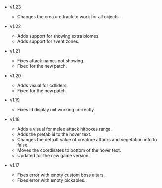 - v1.23
  - Changes the creature track to work for all objects.

- v1.22
  - Adds support for showing extra biomes.
  - Adds support for event zones.

- v1.21
  - Fixes attack names not showing.
  - Fixed for the new patch.

- v1.20
  - Adds visual for colliders.
  - Fixed for the new patch.

- v1.19
  - Fixes id display not working correctly.

- v1.18
  - Adds a visual for melee attack hitboxes range.
  - Adds the prefab id to the hover text.
  - Changes the default value of creature attacks and vegetation info to false.
  - Moves the coordinates to bottom of the hover text.
  - Updated for the new game version.

- v1.17
  - Fixes error with empty custom boss altars.
  - Fixes error with empty pickables.
